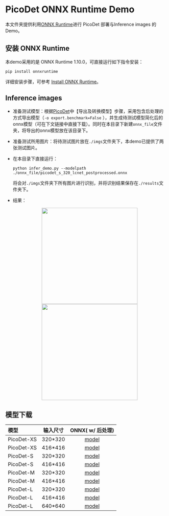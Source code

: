 # PicoDet ONNX Runtime Demo

本文件夹提供利用[ONNX Runtime](https://onnxruntime.ai/docs/)进行 PicoDet 部署与Inference images 的 Demo。

## 安装 ONNX Runtime

本demo采用的是 ONNX Runtime 1.10.0，可直接运行如下指令安装：
```shell
pip install onnxruntime
```

详细安装步骤，可参考 [Install ONNX Runtime](https://onnxruntime.ai/docs/install/)。

## Inference images

- 准备测试模型：根据[PicoDet](https://github.com/PaddlePaddle/PaddleDetection/tree/release/2.5/configs/picodet)中【导出及转换模型】步骤，采用包含后处理的方式导出模型（`-o export.benchmark=False` ），并生成待测试模型简化后的onnx模型（可在下文链接中直接下载）。同时在本目录下新建```onnx_file```文件夹，将导出的onnx模型放在该目录下。

- 准备测试所用图片：将待测试图片放在```./imgs```文件夹下，本demo已提供了两张测试图片。

- 在本目录下直接运行：
    ```shell
    python infer_demo.py --modelpath ./onnx_file/picodet_s_320_lcnet_postprocessed.onnx
    ```
    将会对```./imgs```文件夹下所有图片进行识别，并将识别结果保存在```./results```文件夹下。

- 结果：
    <div align="center">
      <img src="../../../docs/images/bus.jpg" height="300px" ><img src="../../../docs/images/dog.jpg" height="300px" >
    </div>

## 模型下载

| 模型     | 输入尺寸 | ONNX( w/ 后处理)  |
| :-------- | :--------: | :---------------------: |
| PicoDet-XS |  320*320   | [model](https://paddledet.bj.bcebos.com/deploy/third_engine/picodet_xs_320_lcnet_postprocessed.onnx) |
| PicoDet-XS |  416*416   | [model](https://paddledet.bj.bcebos.com/deploy/third_engine/picodet_xs_416_lcnet_postprocessed.onnx) |
| PicoDet-S |  320*320   | [model](https://paddledet.bj.bcebos.com/deploy/third_engine/picodet_s_320_lcnet_postprocessed.onnx) |
| PicoDet-S |  416*416   |  [model](https://paddledet.bj.bcebos.com/deploy/third_engine/picodet_s_416_lcnet_postprocessed.onnx) |
| PicoDet-M |  320*320   | [model](https://paddledet.bj.bcebos.com/deploy/third_engine/picodet_m_320_lcnet_postprocessed.onnx) |
| PicoDet-M |  416*416   | [model](https://paddledet.bj.bcebos.com/deploy/third_engine/picodet_m_416_lcnet_postprocessed.onnx) |
| PicoDet-L |  320*320   | [model](https://paddledet.bj.bcebos.com/deploy/third_engine/picodet_l_320_lcnet_postprocessed.onnx) |
| PicoDet-L |  416*416   | [model](https://paddledet.bj.bcebos.com/deploy/third_engine/picodet_l_416_lcnet_postprocessed.onnx) |
| PicoDet-L |  640*640   | [model](https://paddledet.bj.bcebos.com/deploy/third_engine/picodet_l_640_lcnet_postprocessed.onnx) |
